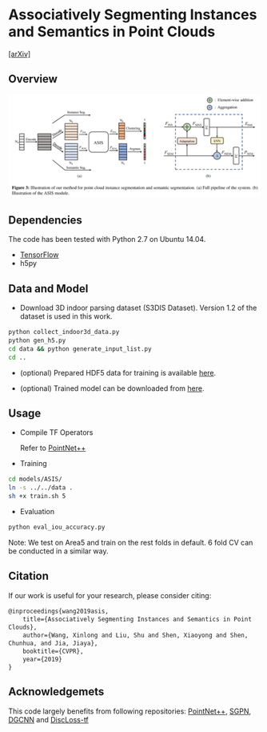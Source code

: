 # Associatively Segmenting Instances and Semantics in Point Clouds

[[arXiv]](https://arxiv.org/abs/1902.09852)

## Overview
![](misc/fig.png)

## Dependencies

The code has been tested with Python 2.7 on Ubuntu 14.04.
*  [TensorFlow](https://www.tensorflow.org/)
*  h5py



## Data and Model

* Download 3D indoor parsing dataset (S3DIS Dataset). Version 1.2 of the dataset is used in this work.

``` bash
python collect_indoor3d_data.py
python gen_h5.py
cd data && python generate_input_list.py
cd ..
```

* (optional) Prepared HDF5 data for training is available [here]().

* (optional) Trained model can be downloaded from [here](https://drive.google.com/open?id=1UF2nfXdWTOa1iXXmD54_c09rM7pr-kMK).

## Usage

* Compile TF Operators

  Refer to [PointNet++](https://github.com/charlesq34/pointnet2)

* Training
``` bash
cd models/ASIS/
ln -s ../../data .
sh +x train.sh 5
```

* Evaluation
``` bash
python eval_iou_accuracy.py
```

Note: We test on Area5 and train on the rest folds in default. 6 fold CV can be conducted in a similar way.

## Citation
If our work is useful for your research, please consider citing:

	@inproceedings{wang2019asis,
		title={Associatively Segmenting Instances and Semantics in Point Clouds},
		author={Wang, Xinlong and Liu, Shu and Shen, Xiaoyong and Shen, Chunhua, and Jia, Jiaya},
		booktitle={CVPR},
		year={2019}
	}


## Acknowledgemets
This code largely benefits from following repositories:
[PointNet++](https://github.com/charlesq34/pointnet2),
[SGPN](https://github.com/laughtervv/SGPN),
[DGCNN](https://github.com/WangYueFt/dgcnn) and
[DiscLoss-tf](https://github.com/hq-jiang/instance-segmentation-with-discriminative-loss-tensorflow)
